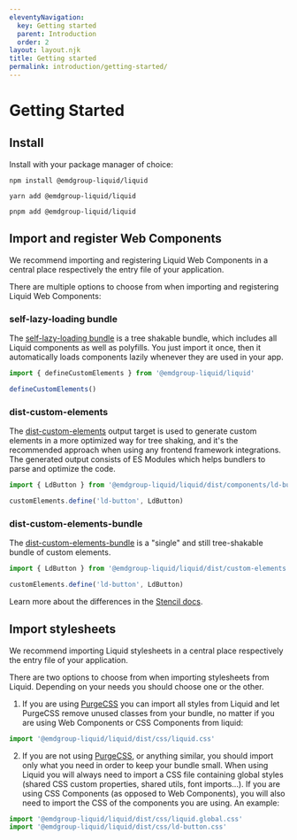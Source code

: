 ```yaml
---
eleventyNavigation:
  key: Getting started
  parent: Introduction
  order: 2
layout: layout.njk
title: Getting started
permalink: introduction/getting-started/
---
```


# Getting Started

## Install

Install with your package manager of choice: 

```shell
npm install @emdgroup-liquid/liquid
```

```shell
yarn add @emdgroup-liquid/liquid
```

```shell
pnpm add @emdgroup-liquid/liquid
```

## Import and register Web Components

We recommend importing and registering Liquid Web Components in a central place respectively the entry file of your application.

There are multiple options to choose from when importing and registering Liquid Web Components:

### self-lazy-loading bundle

The [self-lazy-loading bundle](https://stenciljs.com/docs/distribution) is a tree shakable bundle, which includes all Liquid components as well as polyfills. You just import it once, then it automatically loads components lazily whenever they are used in your app.

```js
import { defineCustomElements } from '@emdgroup-liquid/liquid'

defineCustomElements()
```

### dist-custom-elements

The [dist-custom-elements](https://stenciljs.com/docs/custom-elements) output target is used to generate custom elements in a more optimized way for tree shaking, and it's the recommended approach when using any frontend framework integrations. The generated output consists of ES Modules which helps bundlers to parse and optimize the code.

```js
import { LdButton } from '@emdgroup-liquid/liquid/dist/components/ld-button'

customElements.define('ld-button', LdButton)
```

### dist-custom-elements-bundle

The [dist-custom-elements-bundle](https://stenciljs.com/docs/custom-elements-bundle) is a "single" and still tree-shakable bundle of custom elements.

```js
import { LdButton } from '@emdgroup-liquid/liquid/dist/custom-elements'

customElements.define('ld-button', LdButton)
```

Learn more about the differences in the [Stencil docs](https://stenciljs.com/docs/output-targets).

## Import stylesheets

We recommend importing Liquid stylesheets in a central place respectively the entry file of your application.

There are two options to choose from when importing stylesheets from Liquid. Depending on your needs you should choose one or the other.

1. If you are using [PurgeCSS](https://purgecss.com/) you can import all styles from Liquid and let PurgeCSS remove unused classes from your bundle, no matter if you are using Web Components or CSS Components from liquid:

```js
import '@emdgroup-liquid/liquid/dist/css/liquid.css'
```

2. If you are not using [PurgeCSS](https://purgecss.com/), or anything similar, you should import only what you need in order to keep your bundle small.
   When using Liquid you will always need to import a CSS file containing global styles (shared CSS custom properties, shared utils, font imports...). If you are using CSS Components (as opposed to Web Components), you will also need to import the CSS of the components you are using. An example:

```js
import '@emdgroup-liquid/liquid/dist/css/liquid.global.css'
import '@emdgroup-liquid/liquid/dist/css/ld-button.css'
```

<docs-page-nav prev-href="introduction/why-liquid/" next-title="CSS vs. Web Components" next-href="introduction/css-vs-web-components/"></docs-page-nav>